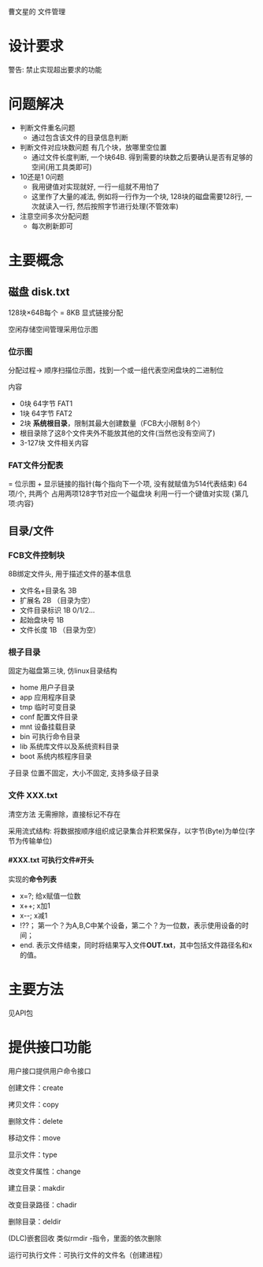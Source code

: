 曹文星的 文件管理

# 设计要求

警告: 禁止实现超出要求的功能


# 问题解决

* 判断文件重名问题
    * 通过包含该文件的目录信息判断
* 判断文件对应块数问题 有几个块，放哪里空位置
  * 通过文件长度判断, 一个块64B. 得到需要的块数之后要确认是否有足够的空间(用工具类即可)
* 10还是1 0问题
    * 我用键值对实现就好, 一行一组就不用怕了
    * 这里作了大量的减法, 例如将一行作为一个块, 128块的磁盘需要128行, 一次就读入一行, 然后按照字节进行处理(不管效率)
* 注意空间多次分配问题
    * 每次刷新即可

# 主要概念

## 磁盘  disk.txt

128块×64B每个 = 8KB 显式链接分配

空闲存储空间管理采用位示图

### 位示图

分配过程-> 顺序扫描位示图，找到一个或一组代表空闲盘块的二进制位


内容

* 0块 64字节 FAT1
* 1块 64字节 FAT2
* 2块  **系统根目录**，限制其最大创建数量（FCB大小限制 8个）
* 根目录除了这8个文件夹外不能放其他的文件(当然也没有空间了)
* 3-127块 文件相关内容

### FAT文件分配表

= 位示图 + 显示链接的指针(每个指向下一个项, 没有就赋值为514代表结束) 64项/个, 共两个 占用两项128字节对应一个磁盘块
利用一行一个键值对实现 {第几项:内容}

## 目录/文件

### FCB文件控制块

8B绑定文件头, 用于描述文件的基本信息

* 文件名+目录名 3B
* 扩展名 2B （目录为空）
* 文件目录标识 1B 0/1/2...
* 起始盘块号 1B
* 文件长度 1B （目录为空）

### 根子目录

固定为磁盘第三块, 仿linux目录结构

* home 用户子目录
* app 应用程序目录
* tmp 临时可变目录
* conf 配置文件目录
* mnt 设备挂载目录
* bin 可执行命令目录
* lib 系统库文件以及系统资料目录
* boot 系统内核程序目录

子目录 位置不固定，大小不固定, 支持多级子目录

### 文件 XXX.txt

清空方法 无需擦除，直接标记不存在

采用流式结构: 将数据按顺序组织成记录集合并积累保存，以字节(Byte)为单位(字节为传输单位)

#### #XXX.txt 可执行文件#开头

实现的**命令列表**

* x=?; 给x赋值一位数
* x++; x加1
* x--; x减1
* !??； 第一个？为A,B,C中某个设备，第二个？为一位数，表示使用设备的时间；
* end. 表示文件结束，同时将结果写入文件**OUT.txt**，其中包括文件路径名和x的值。

# 主要方法

见API包

# 提供接口功能

用户接口提供用户命令接口

创建文件：create

拷贝文件：copy

删除文件：delete

移动文件：move

显示文件：type

改变文件属性：change

建立目录：makdir

改变目录路径：chadir

删除目录：deldir

(DLC)嵌套回收 类似rmdir -指令，里面的依次删除

运行可执行文件：可执行文件的文件名（创建进程）
